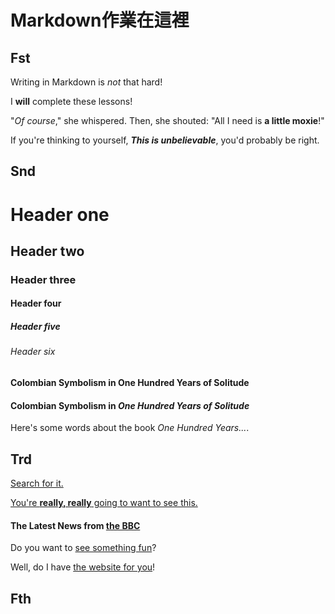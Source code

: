 # Markdown作業在這裡

## Fst

Writing in Markdown is _not_ that hard!

I **will** complete these lessons!

"_Of course_," she whispered. Then, she shouted: "All I need is **a little moxie**!"

If you're thinking to yourself, **_This is unbelievable_**, you'd probably be right.

## Snd

# Header one
## Header two
### Header three
#### Header four
##### Header five
###### Header six

#### Colombian Symbolism in One Hundred Years of Solitude

#### Colombian Symbolism in _One Hundred Years of Solitude_

Here's some words about the book _One Hundred Years..._.

## Trd

[Search for it.](www.google.com)

[You're **really, really** going to want to see this.](www.dailykitten.com)

#### The Latest News from [the BBC](www.bbc.com/news)

Do you want to [see something fun][a fun place]?

Well, do I have [the website for you][another fun place]!

[a fun place]:www.zombo.com
[another fun place]:www.stumbleupon.com

## Fth
